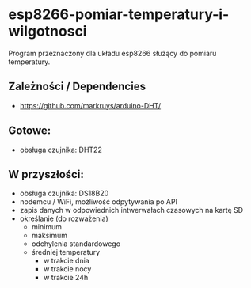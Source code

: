 # esp8266-pomiar-temperatury-i-wilgotnosci
Program przeznaczony dla układu esp8266 służący do pomiaru temperatury.

## Zależności / Dependencies
* https://github.com/markruys/arduino-DHT/

## Gotowe:
* obsługa czujnika: DHT22

## W przyszłości:
* obsługa czujnika: DS18B20
* nodemcu / WiFi, możliwość odpytywania po API
* zapis danych w odpowiednich intwerwałach czasowych na kartę SD
* określanie (do rozważenia)
    * minimum
    * maksimum
    * odchylenia standardowego
    * średniej temperatury
        * w trakcie dnia
        * w trakcie nocy
        * w trakcie 24h

